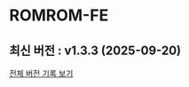 # ROMROM-FE

<!-- 수정하지마세요 자동으로 동기화 됩니다 -->
## 최신 버전 : v1.3.3 (2025-09-20)

[전체 버전 기록 보기](CHANGELOG.md)

